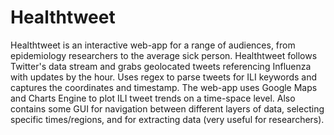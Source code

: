 Healthtweet
===========

Healthtweet is an interactive web-app for a range of audiences, from epidemiology researchers to the average sick person.  Healthtweet follows Twitter's data stream and grabs geolocated tweets referencing Influenza with updates by the hour.  Uses regex to parse tweets for ILI keywords and captures the coordinates and timestamp.  The web-app uses Google Maps and Charts Engine to plot ILI tweet trends on a time-space level.  Also contains some GUI for navigation between different layers of data, selecting specific times/regions, and for extracting data (very useful for researchers).  
